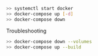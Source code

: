 ```bash
>> systemctl start docker
>> docker-compose up [-d]
>> docker-compose down
```

Troubleshooting
```bash
>> docker-compose down --volumes
>> docker-compose up --build
```
